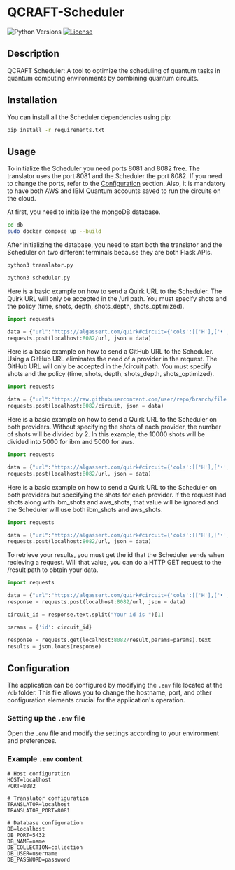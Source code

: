 # QCRAFT-Scheduler
![Python Versions](https://img.shields.io/badge/python-3.9%20|%203.10%20|%203.11%20|%203.12-blue.svg)
[![License](https://img.shields.io/badge/license-MIT-green.svg)](https://github.com/Qcraft-UEx/QCRAFT/blob/main/LICENSE)
## Description

QCRAFT Scheduler: A tool to optimize the scheduling of quantum tasks in quantum computing environments by combining quantum circuits.

## Installation

You can install all the Scheduler dependencies using pip:

```bash
pip install -r requirements.txt
```

## Usage

To initialize the Scheduler you need ports 8081 and 8082 free. The translator uses the port 8081 and the Scheduler the port 8082. If you need to change the ports, refer to the [Configuration](#configuration) section.
Also, it is mandatory to have both AWS and IBM Quantum accounts saved to run the circuits on the cloud.

At first, you need to initialize the mongoDB database.
```bash
cd db
sudo docker compose up --build
```

After initializing the database, you need to start both the translator and the Scheduler on two different terminals because they are both Flask APIs.

```bash
python3 translator.py
```

```bash
python3 scheduler.py
```

Here is a basic example on how to send a Quirk URL to the Scheduler. The Quirk URL will only be accepted in the /url path. You must specify shots and the policy (time, shots, depth, shots_depth, shots_optimized).
```python
import requests

data = {"url":"https://algassert.com/quirk#circuit={'cols':[['H'],['•','X'],['Measure','Measure']]}" ,"shots":1000, "provider":"ibm", "policy":"time"}
requests.post(localhost:8082/url, json = data)
```

Here is a basic example on how to send a GitHub URL to the Scheduler. Using a GitHub URL eliminates the need of a provider in the request. The GitHub URL will only be accepted in the /circuit path. You must specify shots and the policy (time, shots, depth, shots_depth, shots_optimized).
```python
import requests

data = {"url":"https://raw.githubusercontent.com/user/repo/branch/file.py" ,"shots":10000, "policy":"shots"}
requests.post(localhost:8082/circuit, json = data)
```

Here is a basic example on how to send a Quirk URL to the Scheduler on both providers. Without specifying the shots of each provider, the number of shots will be divided by 2. In this example, the 10000 shots will be divided into 5000 for ibm and 5000 for aws.
```python
import requests

data = {"url":"https://algassert.com/quirk#circuit={'cols':[['H'],['•','X'],['Measure','Measure']]}" ,"shots":10000,"provider":"both", "policy":"depth"}
requests.post(localhost:8082/url, json = data)
```

Here is a basic example on how to send a Quirk URL to the Scheduler on both providers but specifying the shots for each provider. If the request had shots along with ibm_shots and aws_shots, that value will be ignored and the Scheduler will use both ibm_shots and aws_shots.
```python
import requests

data = {"url":"https://algassert.com/quirk#circuit={'cols':[['H'],['•','X'],['Measure','Measure']]}" ,"aws_shots":10000, "ibm_shots":10000, "provider":"both", "policy":"shots_depth"}
requests.post(localhost:8082/url, json = data)
```

To retrieve your results, you must get the id that the Scheduler sends when recieving a request. Will that value, you can do a HTTP GET request to the /result path to obtain your data.
```python
import requests

data = {"url":"https://algassert.com/quirk#circuit={'cols':[['H'],['•','X'],['Measure','Measure']]}" ,"shots":1000, "provider":"ibm", "policy":"shots_optimized"}
response = requests.post(localhost:8082/url, json = data)

circuit_id = response.text.split("Your id is ")[1]

params = {'id': circuit_id}

response = requests.get(localhost:8082/result,params=params).text
results = json.loads(response)
```

## Configuration

The application can be configured by modifying the `.env` file located at the `/db` folder. This file allows you to change the hostname, port, and other configuration elements crucial for the application's operation.

### Setting up the `.env` file
Open the `.env` file and modify the settings according to your environment and preferences.

### Example `.env` content

```plaintext
# Host configuration
HOST=localhost
PORT=8082

# Translator configuration
TRANSLATOR=localhost
TRANSLATOR_PORT=8081

# Database configuration
DB=localhost
DB_PORT=5432
DB_NAME=name
DB_COLLECTION=collection
DB_USER=username
DB_PASSWORD=password
```
